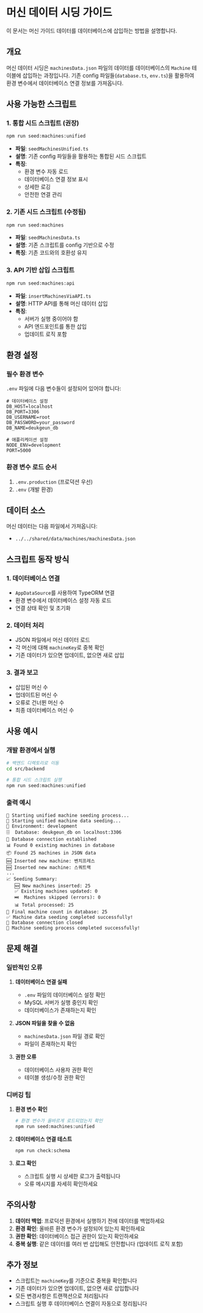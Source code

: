 # 머신 데이터 시딩 가이드

이 문서는 머신 가이드 데이터를 데이터베이스에 삽입하는 방법을 설명합니다.

## 개요

머신 데이터 시딩은 `machinesData.json` 파일의 데이터를 데이터베이스의 `Machine` 테이블에 삽입하는 과정입니다.
기존 config 파일들(`database.ts`, `env.ts`)을 활용하여 환경 변수에서 데이터베이스 연결 정보를 가져옵니다.

## 사용 가능한 스크립트

### 1. 통합 시드 스크립트 (권장)

```bash
npm run seed:machines:unified
```

- **파일**: `seedMachinesUnified.ts`
- **설명**: 기존 config 파일들을 활용하는 통합된 시드 스크립트
- **특징**:
  - 환경 변수 자동 로드
  - 데이터베이스 연결 정보 표시
  - 상세한 로깅
  - 안전한 연결 관리

### 2. 기존 시드 스크립트 (수정됨)

```bash
npm run seed:machines
```

- **파일**: `seedMachinesData.ts`
- **설명**: 기존 스크립트를 config 기반으로 수정
- **특징**: 기존 코드와의 호환성 유지

### 3. API 기반 삽입 스크립트

```bash
npm run seed:machines:api
```

- **파일**: `insertMachinesViaAPI.ts`
- **설명**: HTTP API를 통해 머신 데이터 삽입
- **특징**:
  - 서버가 실행 중이어야 함
  - API 엔드포인트를 통한 삽입
  - 업데이트 로직 포함

## 환경 설정

### 필수 환경 변수

`.env` 파일에 다음 변수들이 설정되어 있어야 합니다:

```env
# 데이터베이스 설정
DB_HOST=localhost
DB_PORT=3306
DB_USERNAME=root
DB_PASSWORD=your_password
DB_NAME=deukgeun_db

# 애플리케이션 설정
NODE_ENV=development
PORT=5000
```

### 환경 변수 로드 순서

1. `.env.production` (프로덕션 우선)
2. `.env` (개발 환경)

## 데이터 소스

머신 데이터는 다음 파일에서 가져옵니다:

- `../../shared/data/machines/machinesData.json`

## 스크립트 동작 방식

### 1. 데이터베이스 연결

- `AppDataSource`를 사용하여 TypeORM 연결
- 환경 변수에서 데이터베이스 설정 자동 로드
- 연결 상태 확인 및 초기화

### 2. 데이터 처리

- JSON 파일에서 머신 데이터 로드
- 각 머신에 대해 `machineKey`로 중복 확인
- 기존 데이터가 있으면 업데이트, 없으면 새로 삽입

### 3. 결과 보고

- 삽입된 머신 수
- 업데이트된 머신 수
- 오류로 건너뛴 머신 수
- 최종 데이터베이스 머신 수

## 사용 예시

### 개발 환경에서 실행

```bash
# 백엔드 디렉토리로 이동
cd src/backend

# 통합 시드 스크립트 실행
npm run seed:machines:unified
```

### 출력 예시

```
🚀 Starting unified machine seeding process...
🌱 Starting unified machine data seeding...
🔧 Environment: development
🗄️  Database: deukgeun_db on localhost:3306
🔌 Database connection established
📊 Found 0 existing machines in database
📦 Found 25 machines in JSON data
🆕 Inserted new machine: 벤치프레스
🆕 Inserted new machine: 스쿼트랙
...
📈 Seeding Summary:
   🆕 New machines inserted: 25
   ✅ Existing machines updated: 0
   ⏭️  Machines skipped (errors): 0
   📊 Total processed: 25
🎯 Final machine count in database: 25
✅ Machine data seeding completed successfully!
🔌 Database connection closed
🎉 Machine seeding process completed successfully!
```

## 문제 해결

### 일반적인 오류

1. **데이터베이스 연결 실패**
   - `.env` 파일의 데이터베이스 설정 확인
   - MySQL 서버가 실행 중인지 확인
   - 데이터베이스가 존재하는지 확인

2. **JSON 파일을 찾을 수 없음**
   - `machinesData.json` 파일 경로 확인
   - 파일이 존재하는지 확인

3. **권한 오류**
   - 데이터베이스 사용자 권한 확인
   - 테이블 생성/수정 권한 확인

### 디버깅 팁

1. **환경 변수 확인**

   ```bash
   # 환경 변수가 올바르게 로드되었는지 확인
   npm run seed:machines:unified
   ```

2. **데이터베이스 연결 테스트**

   ```bash
   npm run check:schema
   ```

3. **로그 확인**
   - 스크립트 실행 시 상세한 로그가 출력됩니다
   - 오류 메시지를 자세히 확인하세요

## 주의사항

1. **데이터 백업**: 프로덕션 환경에서 실행하기 전에 데이터를 백업하세요
2. **환경 확인**: 올바른 환경 변수가 설정되어 있는지 확인하세요
3. **권한 확인**: 데이터베이스 접근 권한이 있는지 확인하세요
4. **중복 실행**: 같은 데이터를 여러 번 삽입해도 안전합니다 (업데이트 로직 포함)

## 추가 정보

- 스크립트는 `machineKey`를 기준으로 중복을 확인합니다
- 기존 데이터가 있으면 업데이트, 없으면 새로 삽입합니다
- 모든 변경사항은 트랜잭션으로 처리됩니다
- 스크립트 실행 후 데이터베이스 연결이 자동으로 정리됩니다
